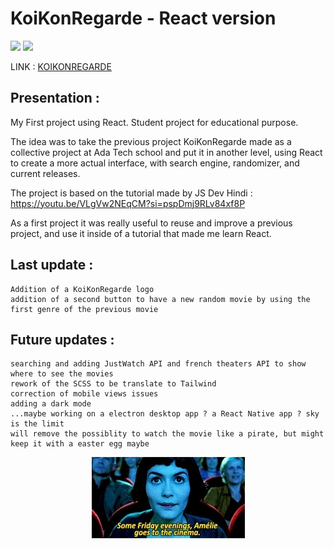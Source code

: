 # KoiKonRegarde - React version

<a href="https://react.dev" title="React"><img src="https://img.shields.io/badge/React-282C34?logo=react&logoColor=61DAFB" /></a>
<a href="" title="CSS"><img src="https://img.shields.io/badge/CSS3-282C34?logo=css3&logoColor=1572B6" /></a>

LINK  :  [KOIKONREGARDE](https://koi-kon-regarde-react-version.vercel.app "KoiKonRegarde")

## Presentation : 

My First project using React. Student project for educational purpose. 

The idea was to take the previous project KoiKonRegarde made as a collective project at Ada Tech school and put it in another level, using React to create a more actual interface, with search engine, randomizer, and current releases. 

The project is based on the tutorial made by JS Dev Hindi : https://youtu.be/VLgVw2NEqCM?si=pspDmj9RLv84xf8P

As a first project it was really useful to reuse and improve a previous project, and use it inside of a tutorial that made me learn React. 

## Last update : 
```
Addition of a KoiKonRegarde logo
addition of a second button to have a new random movie by using the first genre of the previous movie

```

## Future updates : 

```
searching and adding JustWatch API and french theaters API to show where to see the movies
rework of the SCSS to be translate to Tailwind
correction of mobile views issues
adding a dark mode
...maybe working on a electron desktop app ? a React Native app ? sky is the limit
will remove the possiblity to watch the movie like a pirate, but might keep it with a easter egg maybe
```

<p align="center">
  <img src="https://raw.githubusercontent.com/AramirRp/Aramirrp/main/55bM8mirLn2zC.webp">
</p>


